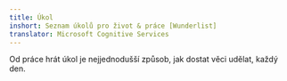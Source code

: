 ```yaml
---
title: Úkol
inshort: Seznam úkolů pro život & práce [Wunderlist]
translator: Microsoft Cognitive Services
---
```


Od práce hrát úkol je nejjednodušší způsob, jak dostat věci udělat, každý den.



